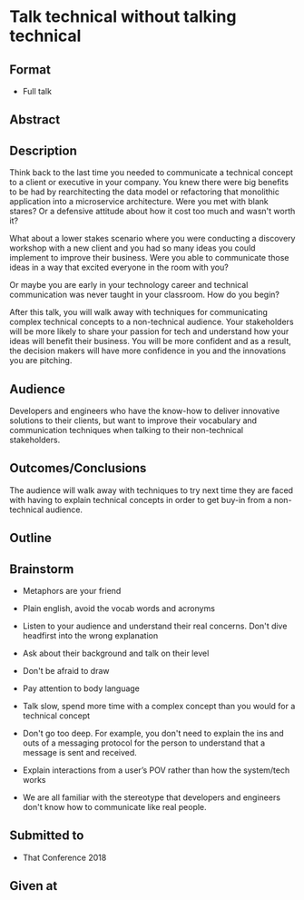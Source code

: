 # Talk technical without talking technical

## Format

* Full talk

## Abstract


## Description

Think back to the last time you needed to communicate a technical concept to a client or executive in your company. You knew there were big benefits to be had by rearchitecting the data model or refactoring that monolithic application into a microservice architecture. Were you met with blank stares? Or a defensive attitude about how it cost too much and wasn't worth it?

What about a lower stakes scenario where you were conducting a discovery workshop with a new client and you had so many ideas you could implement to improve their business. Were you able to communicate those ideas in a way that excited everyone in the room with you?

Or maybe you are early in your technology career and technical communication was never taught in your classroom. How do you begin?

After this talk, you will walk away with techniques for communicating complex technical concepts to a non-technical audience. Your stakeholders will be more likely to share your passion for tech and understand how your ideas will benefit their business. You will be more confident and as a result, the decision makers will have more confidence in you and the innovations you are pitching.


## Audience
Developers and engineers who have the know-how to deliver innovative solutions to their clients, but want to improve their vocabulary and communication techniques when talking to their non-technical stakeholders.

## Outcomes/Conclusions
The audience will walk away with techniques to try next time they are faced with having to explain technical concepts in order to get buy-in from a non-technical audience.

## Outline

## Brainstorm
- Metaphors are your friend
- Plain english, avoid the vocab words and acronyms
- Listen to your audience and understand their real concerns. Don't dive headfirst into the wrong explanation
- Ask about their background and talk on their level
- Don't be afraid to draw
- Pay attention to body language
- Talk slow, spend more time with a complex concept than you would for a technical concept
- Don't go too deep. For example, you don't need to explain the ins and outs of a messaging protocol for the person to understand that a message is sent and received.
- Explain interactions from a user’s POV rather than how the system/tech works

- We are all familiar with the stereotype that developers and engineers don't know how to communicate like real people.


## Submitted to
- That Conference 2018

## Given at
